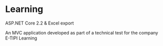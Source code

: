# Learning
ASP.NET Core 2.2 &amp; Excel export

An MVC application developed as part of a technical test for the company E-TIPI Learning
